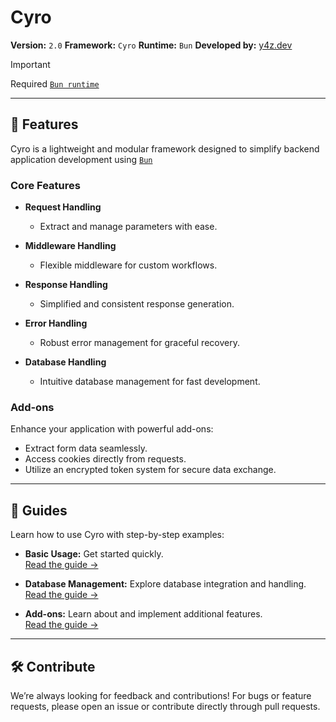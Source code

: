 # **Cyro**

**Version:** `2.0`
**Framework:** `Cyro`
**Runtime:** `Bun`
**Developed by:** [y4z.dev](https://y4z.dev)

> [!IMPORTANT]
> Required [`Bun runtime`](https://bun.sh)

---

## 🚀 **Features**

Cyro is a lightweight and modular framework designed to simplify backend application development using [`Bun`](https://bun.sh)

### Core Features

- **Request Handling**

  - Extract and manage parameters with ease.

- **Middleware Handling**

  - Flexible middleware for custom workflows.

- **Response Handling**

  - Simplified and consistent response generation.

- **Error Handling**

  - Robust error management for graceful recovery.

- **Database Handling**
  - Intuitive database management for fast development.

### Add-ons

Enhance your application with powerful add-ons:

- Extract form data seamlessly.
- Access cookies directly from requests.
- Utilize an encrypted token system for secure data exchange.

---

## 📖 **Guides**

Learn how to use Cyro with step-by-step examples:

- **Basic Usage:** Get started quickly.  
  [Read the guide →](https://github.com/y4z-dev/cyro/blob/release/docs/guide.md)

- **Database Management:** Explore database integration and handling.  
  [Read the guide →](https://github.com/y4z-dev/cyro/blob/release/docs/database.md)

- **Add-ons:** Learn about and implement additional features.  
  [Read the guide →](https://github.com/y4z-dev/cyro/blob/release/docs/guide.md)

---

## 🛠 **Contribute**

We’re always looking for feedback and contributions! For bugs or feature requests, please open an issue or contribute directly through pull requests.
